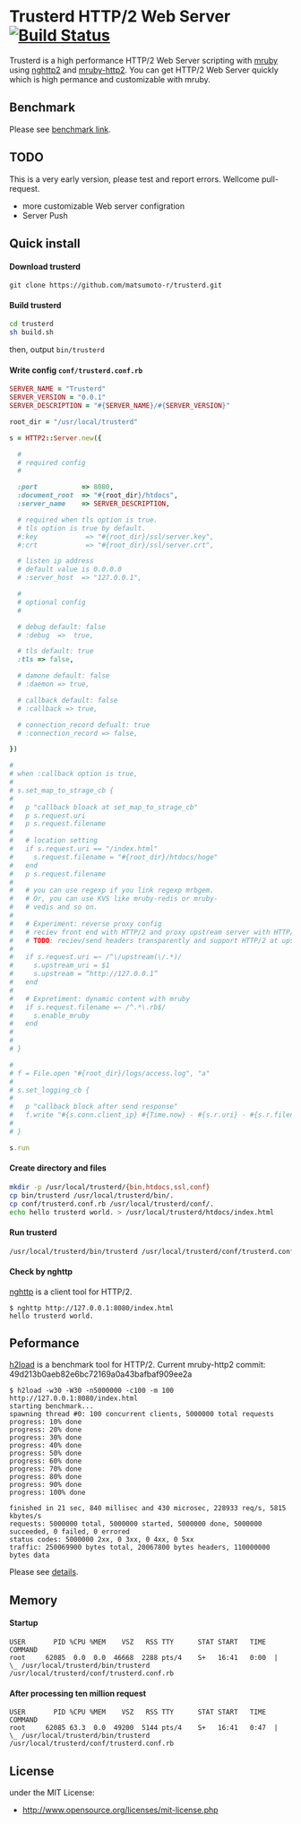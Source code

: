# Trusterd HTTP/2 Web Server  [![Build Status](https://travis-ci.org/matsumoto-r/trusterd.svg?branch=master)](https://travis-ci.org/matsumoto-r/trusterd)
Trusterd is a high performance HTTP/2 Web Server scripting with [mruby](https://github.com/mruby/mruby) using [nghttp2](https://github.com/tatsuhiro-t/nghttp2) and [mruby-http2](https://github.com/matsumoto-r/mruby-http2). You can get HTTP/2 Web Server quickly which is high permance and customizable with mruby.

## Benchmark
Please see [benchmark link](https://gist.github.com/matsumoto-r/9702123).

## TODO
This is a very early version, please test and report errors. Wellcome pull-request.
- more customizable Web server configration
- Server Push

## Quick install
#### Download trusterd
```
git clone https://github.com/matsumoto-r/trusterd.git
```
#### Build trusterd
```bash
cd trusterd
sh build.sh
```
then, output ``bin/trusterd``
#### Write config ``conf/trusterd.conf.rb``
```ruby
SERVER_NAME = "Trusterd"
SERVER_VERSION = "0.0.1"
SERVER_DESCRIPTION = "#{SERVER_NAME}/#{SERVER_VERSION}"

root_dir = "/usr/local/trusterd"

s = HTTP2::Server.new({

  #
  # required config
  #

  :port           => 8080,
  :document_root  => "#{root_dir}/htdocs",
  :server_name    => SERVER_DESCRIPTION,

  # required when tls option is true.
  # tls option is true by default.
  #:key            => "#{root_dir}/ssl/server.key",
  #:crt            => "#{root_dir}/ssl/server.crt",

  # listen ip address
  # default value is 0.0.0.0
  # :server_host  => "127.0.0.1",

  #
  # optional config
  #

  # debug default: false
  # :debug  =>  true,

  # tls default: true
  :tls => false,

  # damone default: false
  # :daemon => true,

  # callback default: false
  # :callback => true,

  # connection_record defualt: true
  # :connection_record => false,

})

#
# when :callback option is true,
#
# s.set_map_to_strage_cb {
#
#   p "callback bloack at set_map_to_strage_cb"
#   p s.request.uri
#   p s.request.filename
#
#   # location setting
#   if s.request.uri == "/index.html"
#     s.request.filename = "#{root_dir}/htdocs/hoge"
#   end
#   p s.request.filename
#
#   # you can use regexp if you link regexp mrbgem.
#   # Or, you can use KVS like mruby-redis or mruby-
#   # vedis and so on.
#
#   # Experiment: reverse proxy config
#   # reciev front end with HTTP/2 and proxy upstream server with HTTP/1
#   # TODO: reciev/send headers transparently and support HTTP/2 at upstream
#
#   if s.request.uri =~ /^\/upstream(\/.*)/                                       
#     s.upstream_uri = $1                                                         
#     s.upstream = “http://127.0.0.1“                                             
#   end
#
#   # Expretiment: dynamic content with mruby
#   if s.request.filename =~ /^.*\.rb$/
#     s.enable_mruby                     
#   end
#
#
# }

#
# f = File.open "#{root_dir}/logs/access.log", "a"
#
# s.set_logging_cb {
#
#   p "callback block after send response"
#   f.write "#{s.conn.client_ip} #{Time.now} - #{s.r.uri} - #{s.r.filename}\n"
#
# }

s.run
```
#### Create directory and files
```bash
mkdir -p /usr/local/trusterd/{bin,htdocs,ssl,conf}
cp bin/trusterd /usr/local/trusterd/bin/.
cp conf/trusterd.conf.rb /usr/local/trusterd/conf/.
echo hello trusterd world. > /usr/local/trusterd/htdocs/index.html
```
#### Run trusterd
```bash
/usr/local/trusterd/bin/trusterd /usr/local/trusterd/conf/trusterd.conf.rb
```
#### Check by nghttp
[nghttp](https://github.com/tatsuhiro-t/nghttp2#nghttp---client) is a client tool for HTTP/2.
```
$ nghttp http://127.0.0.1:8080/index.html
hello trusterd world.
```
## Peformance
[h2load](https://github.com/tatsuhiro-t/nghttp2#benchmarking-tool) is a benchmark tool for HTTP/2.
Current mruby-http2 commit: 49d213b0aeb82e6bc72169a0a43bafbaf909ee2a
```
$ h2load -w30 -W30 -n5000000 -c100 -m 100 http://127.0.0.1:8080/index.html
starting benchmark...
spawning thread #0: 100 concurrent clients, 5000000 total requests
progress: 10% done
progress: 20% done
progress: 30% done
progress: 40% done
progress: 50% done
progress: 60% done
progress: 70% done
progress: 80% done
progress: 90% done
progress: 100% done

finished in 21 sec, 840 millisec and 430 microsec, 228933 req/s, 5815 kbytes/s
requests: 5000000 total, 5000000 started, 5000000 done, 5000000 succeeded, 0 failed, 0 errored
status codes: 5000000 2xx, 0 3xx, 0 4xx, 0 5xx
traffic: 250069900 bytes total, 20067800 bytes headers, 110000000 bytes data
```
Please see [details](https://gist.github.com/matsumoto-r/9702123).
## Memory
#### Startup
```
USER       PID %CPU %MEM    VSZ   RSS TTY      STAT START   TIME COMMAND
root     62085  0.0  0.0  46668  2288 pts/4    S+   16:41   0:00  |   \_ /usr/local/trusterd/bin/trusterd /usr/local/trusterd/conf/trusterd.conf.rb
```
#### After processing ten million request
```
USER       PID %CPU %MEM    VSZ   RSS TTY      STAT START   TIME COMMAND
root     62085 63.3  0.0  49200  5144 pts/4    S+   16:41   0:47  |   \_ /usr/local/trusterd/bin/trusterd /usr/local/trusterd/conf/trusterd.conf.rb
```
## License
under the MIT License:

* http://www.opensource.org/licenses/mit-license.php

